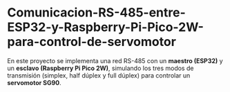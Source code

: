 # Comunicacion-RS-485-entre-ESP32-y-Raspberry-Pi-Pico-2W-para-control-de-servomotor
En este proyecto se implementa una red RS-485 con un **maestro (ESP32)** y un **esclavo (Raspberry Pi Pico 2W)**, simulando los tres modos de transmisión (simplex, half dúplex y full dúplex) para controlar un **servomotor SG90**.
